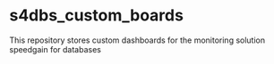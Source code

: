 # s4dbs_custom_boards
This repository stores custom dashboards for the monitoring solution speedgain for databases
